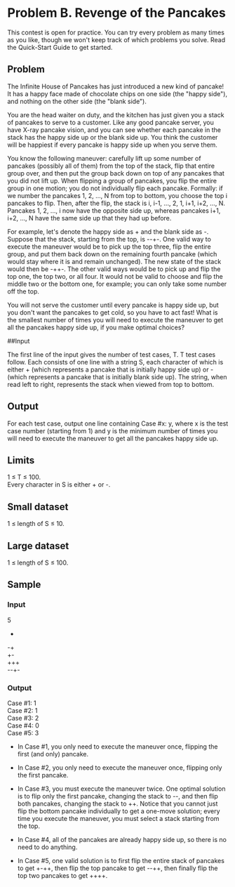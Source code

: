 # Problem B. Revenge of the Pancakes
This contest is open for practice. You can try every problem as many times as you like, though we won't keep track of which problems you solve. Read the Quick-Start Guide to get started.


## Problem

The Infinite House of Pancakes has just introduced a new kind of pancake! It has a happy face made of chocolate chips on one side (the "happy side"), and nothing on the other side (the "blank side").

You are the head waiter on duty, and the kitchen has just given you a stack of pancakes to serve to a customer. Like any good pancake server, you have X-ray pancake vision, and you can see whether each pancake in the stack has the happy side up or the blank side up. You think the customer will be happiest if every pancake is happy side up when you serve them.

You know the following maneuver: carefully lift up some number of pancakes (possibly all of them) from the top of the stack, flip that entire group over, and then put the group back down on top of any pancakes that you did not lift up. When flipping a group of pancakes, you flip the entire group in one motion; you do not individually flip each pancake. Formally: if we number the pancakes 1, 2, ..., N from top to bottom, you choose the top i pancakes to flip. Then, after the flip, the stack is i, i-1, ..., 2, 1, i+1, i+2, ..., N. Pancakes 1, 2, ..., i now have the opposite side up, whereas pancakes i+1, i+2, ..., N have the same side up that they had up before.

For example, let's denote the happy side as + and the blank side as -. Suppose that the stack, starting from the top, is --+-. One valid way to execute the maneuver would be to pick up the top three, flip the entire group, and put them back down on the remaining fourth pancake (which would stay where it is and remain unchanged). The new state of the stack would then be -++-. The other valid ways would be to pick up and flip the top one, the top two, or all four. It would not be valid to choose and flip the middle two or the bottom one, for example; you can only take some number off the top.

You will not serve the customer until every pancake is happy side up, but you don't want the pancakes to get cold, so you have to act fast! What is the smallest number of times you will need to execute the maneuver to get all the pancakes happy side up, if you make optimal choices?


##Input

The first line of the input gives the number of test cases, T. T test cases follow. Each consists of one line with a string S, each character of which is either + (which represents a pancake that is initially happy side up) or - (which represents a pancake that is initially blank side up). The string, when read left to right, represents the stack when viewed from top to bottom.


## Output

For each test case, output one line containing Case #x: y, where x is the test case number (starting from 1) and y is the minimum number of times you will need to execute the maneuver to get all the pancakes happy side up.


## Limits
1 ≤ T ≤ 100.  
Every character in S is either + or -.  


## Small dataset
1 ≤ length of S ≤ 10.


## Large dataset

1 ≤ length of S ≤ 100.


## Sample

### Input  
5  

-   
-+  
+-  
+++  
--+-  	

### Output 
Case #1: 1  
Case #2: 1  
Case #3: 2  
Case #4: 0  
Case #5: 3   


* In Case #1, you only need to execute the maneuver once, flipping the first (and only) pancake.

* In Case #2, you only need to execute the maneuver once, flipping only the first pancake.

* In Case #3, you must execute the maneuver twice. One optimal solution is to flip only the first pancake, changing the stack to --, and then flip both pancakes, changing the stack to ++. Notice that you cannot just flip the bottom pancake individually to get a one-move solution; every time you execute the maneuver, you must select a stack starting from the top.

* In Case #4, all of the pancakes are already happy side up, so there is no need to do anything.

* In Case #5, one valid solution is to first flip the entire stack of pancakes to get +-++, then flip the top pancake to get --++, then finally flip the top two pancakes to get ++++.
